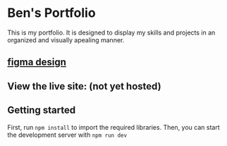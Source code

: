# Ben's Portfolio
This is my portfolio.  It is designed to display my skills and projects in an organized and visually apealing manner.  

## [figma design](https://www.figma.com/file/1jexYuBp8ndya9F7U9oy5y/Untitled?type=design&node-id=0-1&mode=design&t=bbKRuhVgHqWh7VOK-0)


## View the live site: (not yet hosted)

## Getting started
First, run `npm install` to import the required libraries.  Then, you can start the development server with `npm run dev`

